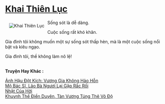 <a href="https://truyentiki.com/khai-thien-luc.31560/" title="Khai Thiên Lục"><h1>Khai Thiên Lục</h1></a><div style="display:table"><img align="right" style="float: left; padding: 10px;" src="https://truyentiki.com/a/img/str/src/31560.jpg" alt="Khai Thiên Lục">Sống sót là dễ dàng. <p></p> Cuộc sống rất khó khăn. <p></p> Gia đình tôi không muốn một sự sống sót thấp hèn, mà là một cuộc sống nổi bật và kiêu ngạo. <p></p> Gia đình tôi, thề không làm nô lệ!</div><p><br><b>Truyện Hay Khác :</b></p><a href="https://truyentiki.com/anh-hau-dot-kich-vuong-gia-khong-hao-hon.31559/" alt="Ảnh Hậu Đột Kích: Vương Gia Không Hảo Hỗn">Ảnh Hậu Đột Kích: Vương Gia Không Hảo Hỗn</a><br/><a href="https://wikitruyen.wordpress.com/2020/06/23/mo-bac-si-lao-ba-nguoi-lai-gap-rac-roi/" alt="Mộ Bác Sĩ, Lão Bà Ngươi Lại Gặp Rắc Rối">Mộ Bác Sĩ, Lão Bà Ngươi Lại Gặp Rắc Rối</a><br/><a href="https://wikitruyen.wordpress.com/2020/06/23/nhat-cua-hoi/" alt="Nhặt Của Hời">Nhặt Của Hời</a><br/><a href="https://github.com/nownovels/truyenhay/tree/master/truyenhay/30751/README.md" alt="Khuynh Thế Điền Duyên, Tàn Vương Túng Thê Vô Độ">Khuynh Thế Điền Duyên, Tàn Vương Túng Thê Vô Độ</a><br/>